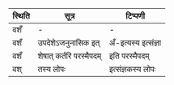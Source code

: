 | स्थिति | सूत्र | टिप्पणी |
| ----- | ------- | ------ |
| वशँ | - | - |
| वशँ | उपदेशेऽजनुनासिक इत् | अँ-इत्यस्य इत्संज्ञा |
| वशँ | शेषात् कर्तरि परस्मैपदम् | इति परस्मैपदम् |
| वश् | तस्य लोपः | इत्संज्ञकस्य लोपः |
